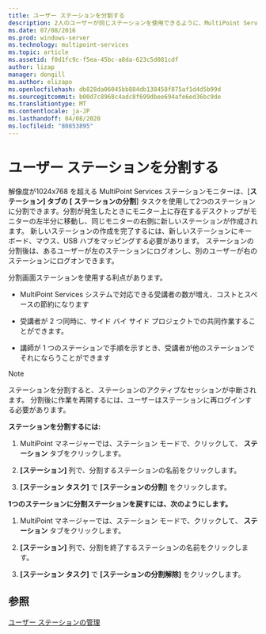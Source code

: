 ```yaml
---
title: ユーザー ステーションを分割する
description: 2人のユーザーが同じステーションを使用できるように、MultiPoint Services の表示を分割する方法について説明します。
ms.date: 07/08/2016
ms.prod: windows-server
ms.technology: multipoint-services
ms.topic: article
ms.assetid: f0d1fc9c-f5ea-45bc-a8da-623c5d081cdf
author: lizap
manager: dongill
ms.author: elizapo
ms.openlocfilehash: db828da06045bb884db138458f875af1d4d5b99d
ms.sourcegitcommit: b00d7c8968c4adc8f699dbee694afe6ed36bc9de
ms.translationtype: MT
ms.contentlocale: ja-JP
ms.lasthandoff: 04/08/2020
ms.locfileid: "80853895"
---
```

# <a name="split-a-user-station"></a>ユーザー ステーションを分割する
解像度が1024x768 を超える MultiPoint Services ステーションモニターは、[**ステーション] タブの [** **ステーションの分割**] タスクを使用して2つのステーションに分割できます。分割が発生したときにモニター上に存在するデスクトップがモニターの左半分に移動し、同じモニターの右側に新しいステーションが作成されます。 新しいステーションの作成を完了するには、新しいステーションにキーボード、マウス、USB ハブをマッピングする必要があります。 ステーションの分割後は、あるユーザーが左のステーションにログオンし、別のユーザーが右のステーションにログオンできます。  
  
分割画面ステーションを使用する利点があります。  
  
-   MultiPoint Services システムで対応できる受講者の数が増え、コストとスペースの節約になります  
  
-   受講者が 2 つ同時に、サイド バイ サイド プロジェクトでの共同作業することができます。  
  
-   講師が 1 つのステーションで手順を示すとき、受講者が他のステーションでそれにならうことができます  
   
> [!NOTE]  
> ステーションを分割すると、ステーションのアクティブなセッションが中断されます。 分割後に作業を再開するには、ユーザーはステーションに再ログインする必要があります。  
  
**ステーションを分割するには:**  
  
1.  MultiPoint マネージャーでは、ステーション モードで、クリックして、 **ステーション**  タブをクリックします。  
  
2.  **[ステーション]** 列で、分割するステーションの名前をクリックします。  
  
3.  **[ステーション タスク]** で **[ステーションの分割]** をクリックします。  
  
**1つのステーションに分割ステーションを戻すには、次のようにします。**  
  
1.  MultiPoint マネージャーでは、ステーション モードで、クリックして、 **ステーション**  タブをクリックします。  
  
2.  **[ステーション]** 列で、分割を終了するステーションの名前をクリックします。  
  
3.  **[ステーション タスク]** で **[ステーションの分割解除]** をクリックします。  
  
## <a name="see-also"></a>参照  
[ユーザー ステーションの管理](Manage-User-Stations.md)